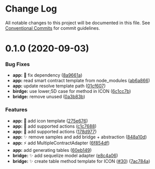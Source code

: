 # Change Log

All notable changes to this project will be documented in this file.
See [Conventional Commits](https://conventionalcommits.org) for commit guidelines.

# 0.1.0 (2020-09-03)


### Bug Fixes

* **app:** :lipstick: fix dependency ([8a9661a](https://github.com/lecle/aloxide/commit/8a9661a99d5d6e3598eea1629e7223b9ba60250d))
* **app:** read smart contract template from node_modules ([ab6a866](https://github.com/lecle/aloxide/commit/ab6a86692976103034b4eaf96c9cd3de703f3828))
* **app:** update resolve template path ([01cf607](https://github.com/lecle/aloxide/commit/01cf6071546478274925a701e19ff6ede600b3a2))
* **birdge:** use lower;5D case for method in ICON ([6c1cc7b](https://github.com/lecle/aloxide/commit/6c1cc7bbf6f42e22f2519fcd3cc55c1d73c9a20f))
* **bridge:** remove unused ([0a3b83b](https://github.com/lecle/aloxide/commit/0a3b83b5a2d93f04662398dacf0f5c8179785e02))


### Features

* **app:** :pencil: add icon template ([275e676](https://github.com/lecle/aloxide/commit/275e676de44c7997281cfbb49c8413463c8b7227))
* **app:** :robot: add supported actions ([c1c7688](https://github.com/lecle/aloxide/commit/c1c76882f16f5662214daa0000bd05c737378ff0))
* **app:** :robot: add supported actions ([178d977](https://github.com/lecle/aloxide/commit/178d977e586b5fb520f009e406f239f6404732c9))
* **app:** :sparkles: remove samples and add bridge + abstraction ([848a10d](https://github.com/lecle/aloxide/commit/848a10db28f04a7e541246eccf0fe2a6861cdc45))
* **app:** :zap: add MultipleContractAdapter ([6f854df](https://github.com/lecle/aloxide/commit/6f854df45e9018b1353c39e014f31411868d0e81))
* **app:** add generating tables ([60eb149](https://github.com/lecle/aloxide/commit/60eb149368d6bbad939abb93b2713afb3d94568d))
* **bridge:** :sparkles: add sequelize model adapter ([e8c4a06](https://github.com/lecle/aloxide/commit/e8c4a069e6c095c76be46ff5c9af37710bdf4ffd))
* **bridge:** :sparkles: create table method template for ICON ([#30](https://github.com/lecle/aloxide/issues/30)) ([7ac784a](https://github.com/lecle/aloxide/commit/7ac784ad443d6574b72b18a6e7c43374800a31fe))
